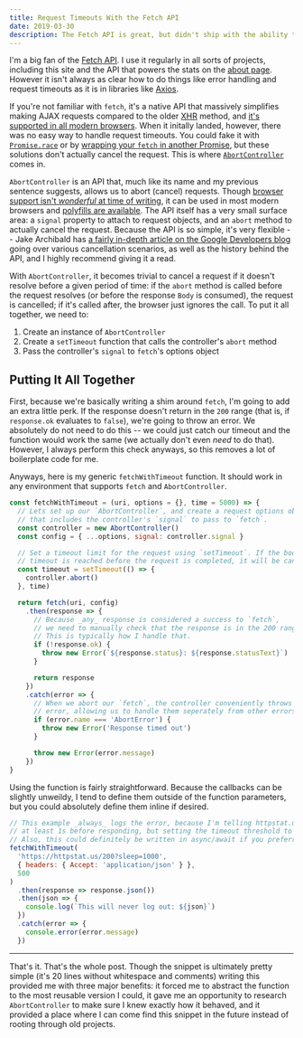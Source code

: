 ```yaml
---
title: Request Timeouts With the Fetch API
date: 2019-03-30
description: The Fetch API is great, but didn't ship with the ability to timeout requests. There's a new API to help with that.
---
```


I'm a big fan of the [Fetch API](https://developer.mozilla.org/en-US/docs/Web/API/Fetch_API). I use it regularly in all sorts of projects, including this site and the API that powers the stats on the [about page](/about/). However it isn't always as clear how to do things like error handling and request timeouts as it is in libraries like [Axios](https://github.com/axios/axios).

If you're not familiar with `fetch`, it's a native API that massively simplifies making AJAX requests compared to the older [XHR](https://developer.mozilla.org/en-US/docs/Web/API/XMLHTTPRequest) method, and [it's supported in all modern browsers](https://caniuse.com/#feat=fetch). When it initally landed, however, there was no easy way to handle request timeouts. You could fake it with [`Promise.race`](https://developer.mozilla.org/en-US/docs/Web/JavaScript/Reference/Global_Objects/Promise/race) or by [wrapping your `fetch` in another Promise](https://github.com/github/fetch/issues/175#issuecomment-216791333), but these solutions don't actually cancel the request. This is where [`AbortController`](https://developer.mozilla.org/en-US/docs/Web/API/AbortController) comes in.

`AbortController` is an API that, much like its name and my previous sentence suggests, allows us to abort (cancel) requests. Though [browser support isn't _wonderful_ at time of writing](https://caniuse.com/#feat=abortcontroller), it can be used in most modern browsers and [polyfills are available](https://github.com/mo/abortcontroller-polyfill). The API itself has a very small surface area: a `signal` property to attach to request objects, and an `abort` method to actually cancel the request. Because the API is so simple, it's very flexible -- Jake Archibald has [a fairly in-depth article on the Google Developers blog](https://developers.google.com/web/updates/2017/09/abortable-fetch) going over various cancellation scenarios, as well as the history behind the API, and I highly recommend giving it a read.

With `AbortController`, it becomes trivial to cancel a request if it doesn't resolve before a given period of time: if the `abort` method is called before the request resolves (or before the response `Body` is consumed), the request is cancelled; if it's called after, the browser just ignores the call. To put it all together, we need to:

1. Create an instance of `AbortController`
1. Create a `setTimeout` function that calls the controller's `abort` method
1. Pass the controller's `signal` to `fetch`'s options object

## Putting It All Together

First, because we're basically writing a shim around `fetch`, I'm going to add an extra little perk. If the response doesn't return in the `200` range (that is, if `response.ok` evaluates to `false`), we're going to throw an error. We absolutely do not need to do this -- we could just catch our timeout and the function would work the same (we actually don't even _need_ to do that). However, I always perform this check anyways, so this removes a lot of boilerplate code for me.

Anyways, here is my generic `fetchWithTimeout` function. It should work in any environment that supports `fetch` and `AbortController`.

```js
const fetchWithTimeout = (uri, options = {}, time = 5000) => {
  // Lets set up our `AbortController`, and create a request options object
  // that includes the controller's `signal` to pass to `fetch`.
  const controller = new AbortController()
  const config = { ...options, signal: controller.signal }

  // Set a timeout limit for the request using `setTimeout`. If the body of this
  // timeout is reached before the request is completed, it will be cancelled.
  const timeout = setTimeout(() => {
    controller.abort()
  }, time)

  return fetch(uri, config)
    .then(response => {
      // Because _any_ response is considered a success to `fetch`,
      // we need to manually check that the response is in the 200 range.
      // This is typically how I handle that.
      if (!response.ok) {
        throw new Error(`${response.status}: ${response.statusText}`)
      }

      return response
    })
    .catch(error => {
      // When we abort our `fetch`, the controller conveniently throws a named
      // error, allowing us to handle them seperately from other errors.
      if (error.name === 'AbortError') {
        throw new Error('Response timed out')
      }

      throw new Error(error.message)
    })
}
```

Using the function is fairly straightforward. Because the callbacks can be slightly unweildy, I tend to define them outside of the function parameters, but you could absolutely define them inline if desired.

```js
// This example _always_ logs the error, because I'm telling httpstat.us to wait
// at least 1s before responding, but setting the timeout threshold to 500ms.
// Also, this could definitely be written in async/await if you preferred.
fetchWithTimeout(
  'https://httpstat.us/200?sleep=1000',
  { headers: { Accept: 'application/json' } },
  500
)
  .then(response => response.json())
  .then(json => {
    console.log(`This will never log out: ${json}`)
  })
  .catch(error => {
    console.error(error.message)
  })
```

---

That's it. That's the whole post. Though the snippet is ultimately pretty simple (it's 20 lines without whitespace and comments) writing this provided me with three major benefits: it forced me to abstract the function to the most reusable version I could, it gave me an opportunity to research `AbortController` to make sure I knew exactly how it behaved, and it provided a place where I can come find this snippet in the future instead of rooting through old projects.
